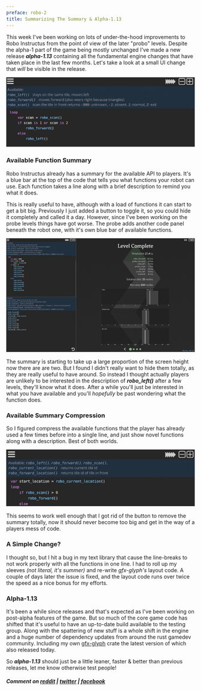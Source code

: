 ```yaml
---
preface: robo-2
title: Summarizing The Summary & Alpha-1.13
---
```

This week I've been working on lots of under-the-hood improvements to Robo Instructus from the point of view of the later "probo" levels. Despite the alpha-1 part of the game being mostly unchanged I've made a new release ***alpha-1.13*** containing all the fundamental engine changes that have taken place in the last few months. Let's take a look at a small UI change that _will_ be visible in the release.

![](/assets/2018-06-29/simple-summary.jpg)

### Available Function Summary
Robo Instructus already has a summary for the available API to players. It's a blue bar at the top of the code that tells you what functions your robot can use. Each function takes a line along with a brief description to remind you what it does.

This is really useful to have, although with a load of functions it can start to get a bit big. Previously I just added a button to toggle it, so you could hide it completely and called it a day. However, since I've been working on the probe levels things have got worse. The probe adds another code panel beneath the robot one, with it's own blue bar of available functions.

![](/assets/2018-06-29/probe-summary.jpg)

The summary is starting to take up a large proportion of the screen height now there are are two. But I found I didn't really want to hide them totally, as they are really useful to have around. So instead I thought actually players are unlikely to be interested in the description of ***robo_left()*** after a few levels, they'll know what it does. After a while you'll just be interested in what you have available and you'll _hopefully_ be past wondering what the function does.

### Available Summary Compression
So I figured compress the available functions that the player has already used a few times before into a single line, and just show novel functions along with a description. Best of both worlds.

![](/assets/2018-06-29/compressed-mixed.jpg "Squished into a single line, but each is still a link to it's full documentation.")

This seems to work well enough that I got rid of the button to remove the summary totally, now it should never become too big and get in the way of a players mess of code.

### A Simple Change?
I thought so, but I hit a bug in my text library that cause the line-breaks to not work properly with all the functions in one line. I had to roll up my sleeves _(not literal, it's summer)_ and re-write _gfx-glyph's_ layout code. A couple of days later the issue is fixed, and the layout code runs over twice the speed as a nice bonus for my efforts.

### Alpha-1.13
It's been a while since releases and that's expected as I've been working on post-alpha features of the game. But so much of the core game code has shifted that it's useful to have an up-to-date build available to the testing group. Along with the spattering of new stuff is a whole shift in the engine and a huge number of dependency updates from around the rust gamedev community. Including my own [gfx-glyph](https://github.com/alexheretic/gfx-glyph/releases/tag/0.12.0) crate the latest version of which also released today.

So ***alpha-1.13*** should just be a little leaner, faster & better than previous releases, let me know otherwise test people!

##### Comment on [reddit](https://www.reddit.com/r/rust_gamedev/comments/8uvtqt/robo_instructus_summarizing_the_summary/) | [twitter](https://twitter.com/alexbutlergames/status/1012776054774214656) | [facebook](https://www.facebook.com/alexbutlergames/posts/1945038275583550)
